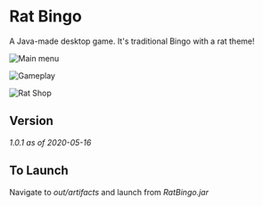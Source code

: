 # Rat Bingo

A Java-made desktop game. It's traditional Bingo with a rat theme!

![Main menu](https://i.ibb.co/3dDkBW7/rat-Bingo-Main-Menu.png)

![Gameplay](https://i.ibb.co/S6dHYcc/rat-Bingo-Gameplay.png)

![Rat Shop](https://i.ibb.co/wQqZHBF/rat-Bingo-Shop.png)

## Version
*1.0.1 as of 2020-05-16*

## To Launch
Navigate to *out/artifacts* and launch from *RatBingo.jar*
